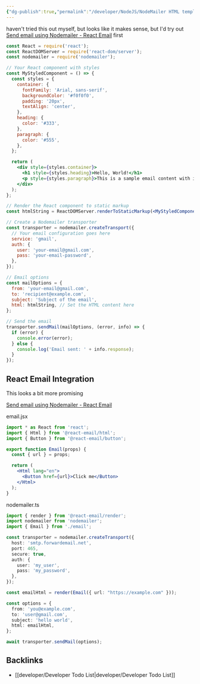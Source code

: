 ```yaml
---
{"dg-publish":true,"permalink":"/developer/NodeJS/NodeMailer HTML templates with modern tools/","tags":["reactjs","nodejs","email"],"noteIcon":""}
---
```


haven't tried this out myself, but looks like it makes sense, but I'd try out [Send email using Nodemailer - React Email](https://react.email/docs/integrations/nodemailer) first

```jsx
const React = require('react');
const ReactDOMServer = require('react-dom/server');
const nodemailer = require('nodemailer');

// Your React component with styles
const MyStyledComponent = () => {
  const styles = {
    container: {
      fontFamily: 'Arial, sans-serif',
      backgroundColor: '#f0f0f0',
      padding: '20px',
      textAlign: 'center',
    },
    heading: {
      color: '#333',
    },
    paragraph: {
      color: '#555',
    },
  };

  return (
    <div style={styles.container}>
      <h1 style={styles.heading}>Hello, World!</h1>
      <p style={styles.paragraph}>This is a sample email content with inline styles.</p>
    </div>
  );
};

// Render the React component to static markup
const htmlString = ReactDOMServer.renderToStaticMarkup(<MyStyledComponent />);

// Create a Nodemailer transporter
const transporter = nodemailer.createTransport({
  // Your email configuration goes here
  service: 'gmail',
  auth: {
    user: 'your-email@gmail.com',
    pass: 'your-email-password',
  },
});

// Email options
const mailOptions = {
  from: 'your-email@gmail.com',
  to: 'recipient@example.com',
  subject: 'Subject of the email',
  html: htmlString, // Set the HTML content here
};

// Send the email
transporter.sendMail(mailOptions, (error, info) => {
  if (error) {
    console.error(error);
  } else {
    console.log('Email sent: ' + info.response);
  }
});

```

## React Email Integration
This looks a bit more promising

[Send email using Nodemailer - React Email](https://react.email/docs/integrations/nodemailer)

email.jsx
```jsx
import * as React from 'react';
import { Html } from '@react-email/html';
import { Button } from '@react-email/button';

export function Email(props) {
  const { url } = props;

  return (
    <Html lang="en">
      <Button href={url}>Click me</Button>
    </Html>
  );
}

```

nodemailer.ts
```ts
import { render } from '@react-email/render';
import nodemailer from 'nodemailer';
import { Email } from './email';

const transporter = nodemailer.createTransport({
  host: 'smtp.forwardemail.net',
  port: 465,
  secure: true,
  auth: {
    user: 'my_user',
    pass: 'my_password',
  },
});

const emailHtml = render(Email({ url: "https://example.com" }));

const options = {
  from: 'you@example.com',
  to: 'user@gmail.com',
  subject: 'hello world',
  html: emailHtml,
};

await transporter.sendMail(options);

```

## Backlinks
- [[developer/Developer Todo List\|developer/Developer Todo List]]